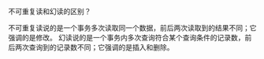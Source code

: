 不可重复读和幻读的区别？

不可重复读说的是一个事务多次读取同一个数据，前后两次读取到的结果不同；它强调的是修改。
幻读说的是一个事务内多次查询符合某个查询条件的记录数，前后两次查询到的记录数不同；它强调的是插入和删除。